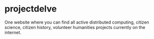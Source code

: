 # projectdelve
One website where you can find all active distributed computing, citizen science, citizen history, volunteer humanities projects currently on the internet. 
